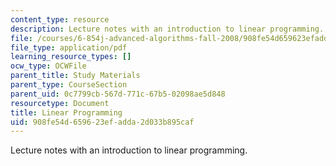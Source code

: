 ```yaml
---
content_type: resource
description: Lecture notes with an introduction to linear programming.
file: /courses/6-854j-advanced-algorithms-fall-2008/908fe54d659623efadda2d033b895caf_notes_lp.pdf
file_type: application/pdf
learning_resource_types: []
ocw_type: OCWFile
parent_title: Study Materials
parent_type: CourseSection
parent_uid: 0c7799cb-567d-771c-67b5-02098ae5d848
resourcetype: Document
title: Linear Programming
uid: 908fe54d-6596-23ef-adda-2d033b895caf
---
```

Lecture notes with an introduction to linear programming.

